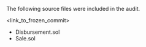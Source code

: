 The following source files were included in the audit.

<link_to_frozen_commit>

* Disbursement.sol
* Sale.sol
